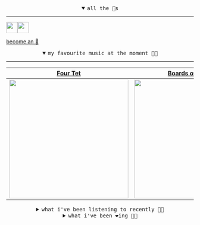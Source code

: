 <details open>

<summary align="center"><samp>all the 🥚s</samp></summary>
<hr />

<a href="https://github.com/pvinis"><img src="https://avatars.githubusercontent.com/u/100233?s=90&v=4" width="30" height="30" /><a href="https://github.com/maxPugh"><img src="https://avatars.githubusercontent.com/u/46350013?s=90&u=52a601eaa2d272b35477d096fe782ebf0a8a1f68&v=4" width="30" height="30" />

<samp><a href="https://github.com/bitttttten/bitttttten/stargazers">become an 🥚</a></samp>

</details>

<details open>

<summary align="center"><samp>my favourite music at the moment 🎵🎶</samp></summary>
<hr />

<!-- toc -->

| [Four Tet](https://open.spotify.com/artist/7Eu1txygG6nJttLHbZdQOh)                                                                                               | [Boards of Canada](https://open.spotify.com/artist/2VAvhf61GgLYmC6C8anyX1)                                                                                       | [Madlib](https://open.spotify.com/artist/5LhTec3c7dcqBvpLRWbMcf)                                                                                                 | [Aphex Twin](https://open.spotify.com/artist/6kBDZFXuLrZgHnvmPu9NsG)                                                                                             |
| ---------------------------------------------------------------------------------------------------------------------------------------------------------------- | ---------------------------------------------------------------------------------------------------------------------------------------------------------------- | ---------------------------------------------------------------------------------------------------------------------------------------------------------------- | ---------------------------------------------------------------------------------------------------------------------------------------------------------------- |
| [<img src="https://i.scdn.co/image/c68646bdcd569ea787764404081d140d55027f4f" width="320" height="auto">](https://open.spotify.com/artist/7Eu1txygG6nJttLHbZdQOh) | [<img src="https://i.scdn.co/image/c0b33a8d211600d70dcda3077d6a582da34321b0" width="320" height="auto">](https://open.spotify.com/artist/2VAvhf61GgLYmC6C8anyX1) | [<img src="https://i.scdn.co/image/e73ab683f7db79f808d05538cc4390b4e5d47804" width="320" height="auto">](https://open.spotify.com/artist/5LhTec3c7dcqBvpLRWbMcf) | [<img src="https://i.scdn.co/image/5630c4ae80c6d8cb16f021fdf5b4fc28c90420ab" width="320" height="auto">](https://open.spotify.com/artist/6kBDZFXuLrZgHnvmPu9NsG) |

<!-- tocstop -->

</details>

<details>

<summary align="center"><samp>what i've been listening to recently 🎵🎶</samp></summary>
<hr />

<!-- toc -->

| [Next Tomorrow<br />Duval Timothy](https://open.spotify.com/track/7fnVvWNZ5DyTTGfJnV92we)                                                                       | [Water Soaked In Forever<br />Khotin](https://open.spotify.com/track/1xp0iKRQ29UWQaa2OfVd93)                                                                    | [Sans cesse, mon chéri<br />Domenique Dumont](https://open.spotify.com/track/2Nq8gEPSjszcePWB7hS1zb)                                                            | [Suuurf<br />Hubert Daviz, ØDYSSEE](https://open.spotify.com/track/7KifgDHXthhdOvT7v3HVSB)                                                                      |
| --------------------------------------------------------------------------------------------------------------------------------------------------------------- | --------------------------------------------------------------------------------------------------------------------------------------------------------------- | --------------------------------------------------------------------------------------------------------------------------------------------------------------- | --------------------------------------------------------------------------------------------------------------------------------------------------------------- |
| [<img src="https://i.scdn.co/image/a3fab6eff6ade993d115cf1b42096011a7fb9753" width="320" height="auto">](https://open.spotify.com/track/7fnVvWNZ5DyTTGfJnV92we) | [<img src="https://i.scdn.co/image/2f2b63891a76192675f912256b5ab0d9a510fc4c" width="320" height="auto">](https://open.spotify.com/track/1xp0iKRQ29UWQaa2OfVd93) | [<img src="https://i.scdn.co/image/0fc71c0564ec32ce2c85346faa19e7d34e3b7efb" width="320" height="auto">](https://open.spotify.com/track/2Nq8gEPSjszcePWB7hS1zb) | [<img src="https://i.scdn.co/image/c21d8725584b939a7cc38ec28003b8f900c3ae9c" width="320" height="auto">](https://open.spotify.com/track/7KifgDHXthhdOvT7v3HVSB) |

<!-- tocstop -->

</details>

<details>

<summary align="center"><samp>what i've been ❤️ing 🎵🎶</samp></summary>
<hr />

<!-- toc -->

| [Song of the Foundling<br />Alabaster DePlume](https://open.spotify.com/album/738vl88CQbSR5h0eckrIIg)                                                           | [Khala My Friend<br />Amanaz](https://open.spotify.com/album/1oX2uFCr3pIDL5M2ByEmm3)                                                                            | [Olson<br />Boards of Canada](https://open.spotify.com/album/1vWnB0hYmluskQuzxwo25a)                                                                            | [IZ-US<br />Aphex Twin](https://open.spotify.com/album/0ofaIVDxemaYYQipgWRYKp)                                                                                  |
| --------------------------------------------------------------------------------------------------------------------------------------------------------------- | --------------------------------------------------------------------------------------------------------------------------------------------------------------- | --------------------------------------------------------------------------------------------------------------------------------------------------------------- | --------------------------------------------------------------------------------------------------------------------------------------------------------------- |
| [<img src="https://i.scdn.co/image/ab67616d0000b27328478e9e339363da686cb0f8" width="320" height="auto">](https://open.spotify.com/album/738vl88CQbSR5h0eckrIIg) | [<img src="https://i.scdn.co/image/ab67616d0000b2731a3e9f74688b6c8f7fe97751" width="320" height="auto">](https://open.spotify.com/album/1oX2uFCr3pIDL5M2ByEmm3) | [<img src="https://i.scdn.co/image/ab67616d0000b2730ddcb1077d30a5ffb59b6864" width="320" height="auto">](https://open.spotify.com/album/1vWnB0hYmluskQuzxwo25a) | [<img src="https://i.scdn.co/image/ab67616d0000b273c4d5de8930bbc762a68c0bc7" width="320" height="auto">](https://open.spotify.com/album/0ofaIVDxemaYYQipgWRYKp) |

<!-- tocstop -->

</details>
